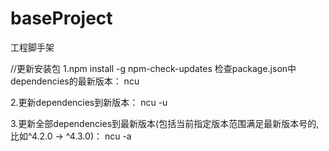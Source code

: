 # baseProject
工程脚手架

//更新安装包
1.npm install -g npm-check-updates
检查package.json中dependencies的最新版本：
ncu

2.更新dependencies到新版本：
ncu -u

3.更新全部dependencies到最新版本(包括当前指定版本范围满足最新版本号的,比如^4.2.0 -> ^4.3.0)：
ncu -a

